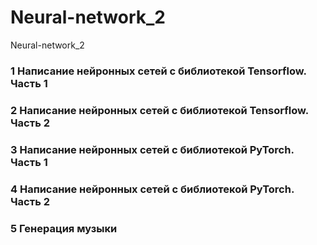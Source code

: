 # Neural-network_2
Neural-network_2


### 1	Написание нейронных сетей с библиотекой Tensorflow. Часть 1



### 2	Написание нейронных сетей с библиотекой Tensorflow. Часть 2




### 3	Написание нейронных сетей с библиотекой PyTorch. Часть 1



### 4	Написание нейронных сетей с библиотекой PyTorch. Часть 2


### 5 Генерация музыки

